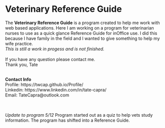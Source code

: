 # Veterinary Reference Guide

The <b> Veterinary Reference Guide</b> is a program created to help me work with web based applications. Here I am working on a program for veterinarian nurses to use as a quick glance Reference Guide for inOffice use. I did this because I have family in the field and I wanted to give something to help my wife practice.<br/>*This is still a work in progess and is not finished.* <br/><br/> If you have any question please contact me. <br/> Thank you, Tate

<br/>
<b>Contact Info</b> </br>
Profile: https://twcap.github.io/Profile/ <br/>
Linkedin: https://www.linkedin.com/in/tate-capra/ <br/> 
Email: TateCapra@outlook.com 

<br/></br>
*Update to program 5/12*
Program started out as a quiz to help vets study information. The program has shifted into a Reference Guide. 
